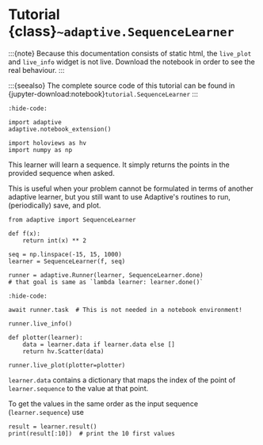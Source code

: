 # Tutorial {class}`~adaptive.SequenceLearner`

:::{note}
Because this documentation consists of static html, the `live_plot` and `live_info` widget is not live.
Download the notebook in order to see the real behaviour.
:::

:::{seealso}
The complete source code of this tutorial can be found in {jupyter-download:notebook}`tutorial.SequenceLearner`
:::

```{jupyter-execute}
:hide-code:

import adaptive
adaptive.notebook_extension()

import holoviews as hv
import numpy as np
```

This learner will learn a sequence. It simply returns
the points in the provided sequence when asked.

This is useful when your problem cannot be formulated in terms of
another adaptive learner, but you still want to use Adaptive's
routines to run, (periodically) save, and plot.

```{jupyter-execute}
from adaptive import SequenceLearner

def f(x):
    return int(x) ** 2

seq = np.linspace(-15, 15, 1000)
learner = SequenceLearner(f, seq)

runner = adaptive.Runner(learner, SequenceLearner.done)
# that goal is same as `lambda learner: learner.done()`
```

```{jupyter-execute}
:hide-code:

await runner.task  # This is not needed in a notebook environment!
```

```{jupyter-execute}
runner.live_info()
```

```{jupyter-execute}
def plotter(learner):
    data = learner.data if learner.data else []
    return hv.Scatter(data)

runner.live_plot(plotter=plotter)
```

`learner.data` contains a dictionary that maps the index of the point of `learner.sequence` to the value at that point.

To get the values in the same order as the input sequence (`learner.sequence`) use

```{jupyter-execute}
result = learner.result()
print(result[:10])  # print the 10 first values
```
